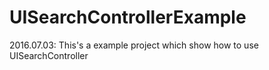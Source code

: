 # UISearchControllerExample

2016.07.03:
This's a example project which show how to use UISearchController
